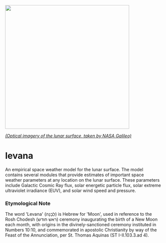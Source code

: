 <img src="./levana_logo.png" width="400">

[_(Optical imagery of the lunar surface, taken by NASA Galileo)_](https://science.nasa.gov/image-detail/amf-pia00405/)

# levana
An empirical space weather model for the lunar surface. The model contains several modules that provide estimates of 
important space weather parameters at any location on the lunar surface. These parameters include Galactic Cosmic Ray 
flux, solar energetic particle flux, solar extreme ultraviolet irradiance (EUV), and solar wind speed and pressure.

### Etymological Note

The word 'Levana' (לְבָנָה) is Hebrew for 'Moon', used in reference to the Rosh Chodesh (ראש חודש) ceremony inaugurating 
the birth of a New Moon each month, with origins in the divinely-sanctioned ceremony instituted in Numbers 10:10, and 
commemorated in apostolic Christianity by way of the Feast of the Annunciation, per St. Thomas Aquinas 
(ST I-II.103.3.ad 4).
